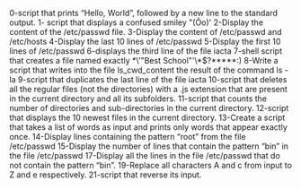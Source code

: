 0-script that prints “Hello, World”, followed by a new line to the standard output.
1- script that displays a confused smiley "(Ôo)'
2-Display the content of the /etc/passwd file.
3-Display the content of /etc/passwd and /etc/hosts
4-Display the last 10 lines of /etc/passwd
5-Display the first 10 lines of /etc/passwd
6-displays the third line of the file iacta
7-shell script that creates a file named exactly \*\\'"Best School"\'\\*$\?\*\*\*\*\*:)
8-Write a script that writes into the file ls_cwd_content the result of the command ls -la
9-script that duplicates the last line of the file iacta
10-script that deletes all the regular files (not the directories) with a .js extension that are present in the current directory and all its subfolders.
11-script that counts the number of directories and sub-directories in the current directory.
12-script that displays the 10 newest files in the current directory.
13-Create a script that takes a list of words as input and prints only words that appear exactly once.
14-Display lines containing the pattern “root” from the file /etc/passwd
15-Display the number of lines that contain the pattern “bin” in the file /etc/passwd
17-Display all the lines in the file /etc/passwd that do not contain the pattern “bin”.
19-Replace all characters A and c from input to Z and e respectively.
21-script that reverse its input.